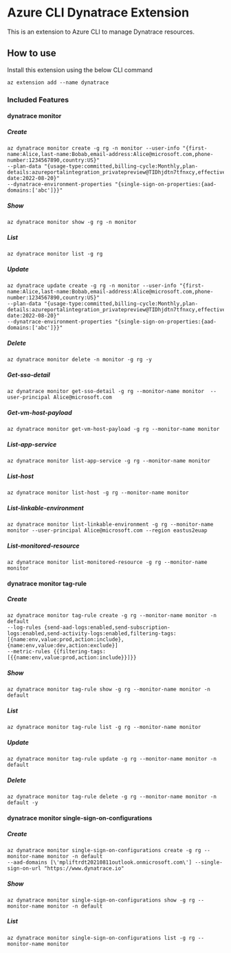 # Azure CLI Dynatrace Extension #
This is an extension to Azure CLI to manage Dynatrace resources.

## How to use ##
Install this extension using the below CLI command
```
az extension add --name dynatrace
```

### Included Features ###
#### dynatrace monitor ####
##### Create #####
```
az dynatrace monitor create -g rg -n monitor --user-info "{first-name:Alice,last-name:Bobab,email-address:Alice@microsoft.com,phone-number:1234567890,country:US}" 
--plan-data "{usage-type:committed,billing-cycle:Monthly,plan-details:azureportalintegration_privatepreview@TIDhjdtn7tfnxcy,effective-date:2022-08-20}" 
--dynatrace-environment-properties "{single-sign-on-properties:{aad-domains:['abc']}}"

```
##### Show #####
```
az dynatrace monitor show -g rg -n monitor
```
##### List #####
```
az dynatrace monitor list -g rg
```
##### Update #####
```
az dynatrace update create -g rg -n monitor --user-info "{first-name:Alice,last-name:Bobab,email-address:Alice@microsoft.com,phone-number:1234567890,country:US}" 
--plan-data "{usage-type:committed,billing-cycle:Monthly,plan-details:azureportalintegration_privatepreview@TIDhjdtn7tfnxcy,effective-date:2022-08-20}" 
--dynatrace-environment-properties "{single-sign-on-properties:{aad-domains:['abc']}}"
```

##### Delete #####
```
az dynatrace monitor delete -n monitor -g rg -y

```

##### Get-sso-detail #####
```
az dynatrace monitor get-sso-detail -g rg --monitor-name monitor  --user-principal Alice@microsoft.com

```

##### Get-vm-host-payload #####
```
az dynatrace monitor get-vm-host-payload -g rg --monitor-name monitor

```

##### List-app-service #####
```
az dynatrace monitor list-app-service -g rg --monitor-name monitor

```

##### List-host #####
```
az dynatrace monitor list-host -g rg --monitor-name monitor

```

##### List-linkable-environment #####
```
az dynatrace monitor list-linkable-environment -g rg --monitor-name monitor --user-principal Alice@microsoft.com --region eastus2euap

```

##### List-monitored-resource #####
```
az dynatrace monitor list-monitored-resource -g rg --monitor-name monitor

```

#### dynatrace monitor tag-rule ####
##### Create #####
```
az dynatrace monitor tag-rule create -g rg --monitor-name monitor -n default 
--log-rules {send-aad-logs:enabled,send-subscription-logs:enabled,send-activity-logs:enabled,filtering-tags:[{name:env,value:prod,action:include},{name:env,value:dev,action:exclude}] 
--metric-rules {{filtering-tags:[{{name:env,value:prod,action:include}}]}}

```
##### Show #####
```
az dynatrace monitor tag-rule show -g rg --monitor-name monitor -n default
```
##### List #####
```
az dynatrace monitor tag-rule list -g rg --monitor-name monitor
```
##### Update #####
```
az dynatrace monitor tag-rule update -g rg --monitor-name monitor -n default
```

##### Delete #####
```
az dynatrace monitor tag-rule delete -g rg --monitor-name monitor -n default -y

```

#### dynatrace monitor single-sign-on-configurations ####
##### Create #####
```
az dynatrace monitor single-sign-on-configurations create -g rg --monitor-name monitor -n default 
--aad-domains [\'mpliftrdt20210811outlook.onmicrosoft.com\'] --single-sign-on-url "https://www.dynatrace.io"

```
##### Show #####
```
az dynatrace monitor single-sign-on-configurations show -g rg --monitor-name monitor -n default
```
##### List #####
```
az dynatrace monitor single-sign-on-configurations list -g rg --monitor-name monitor
```

